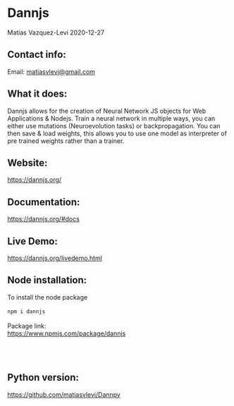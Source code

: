 # Dannjs
Matias Vazquez-Levi 2020-12-27

Contact info:
------------
Email: matiasvlevi@gmail.com

What it does:
------------
Dannjs allows for the creation of Neural Network JS objects for Web Applications & Nodejs. Train a neural network in multiple ways, you can either use mutations (Neuroevolution tasks) or backpropagation. You can then save & load weights, this allows you to use one model as interpreter of pre trained weights rather than a trainer.

Website:
-------------------
https://dannjs.org/

Documentation:
-------------------
https://dannjs.org/#docs

Live Demo:
-------------------
https://dannjs.org/livedemo.html

Node installation:
----------
To install the node package <br /><br/>
`npm i dannjs`<br/><br/>
Package link:<br/>
https://www.npmjs.com/package/dannjs

\
\
Python version:
------------------
https://github.com/matiasvlevi/Dannpy
